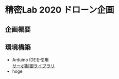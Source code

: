 # 精密Lab 2020 ドローン企画

## 企画概要


## 環境構築
- Arduino IDEを使用<br>
  [サーボ制御ライブラリ](https://github.com/RoboticsBrno/ServoESP32)
- hoge


